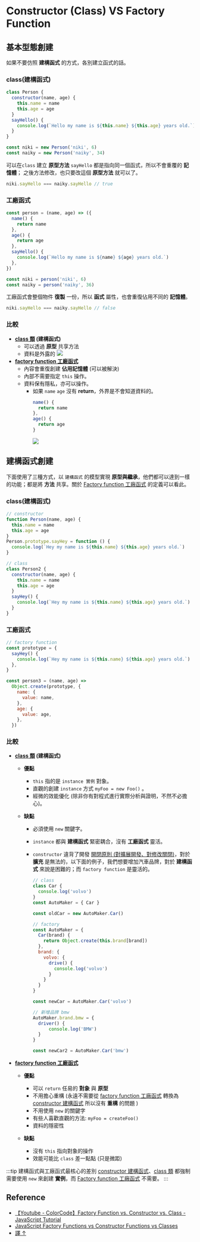 # Constructor (Class) VS Factory Function

[constructor 建構函式]: /Javascript/constructor
[class 類]: /Javascript/class
[factory function 工廠函式]: /Javascript/factoryFunction

## 基本型態創建

如果不要仿照 **建構函式** 的方式，各別建立函式的話。

### class(建構函式)

```js
class Person {
  constructor(name, age) {
    this.name = name
    this.age = age
  }
  sayHello() {
    console.log(`Hello my name is ${this.name} ${this.age} years old.`)
  }
}

const niki = new Person('niki', 6)
const naiky = new Person('naiky', 34)
```

可以在`class` 建立 **原型方法** `sayHello` 都是指向同一個函式，所以不會重覆的 **記憶體**；
之後方法修改，也只要改這個 **原型方法** 就可以了。

```js
niki.sayHello === naiky.sayHello // true
```

### 工廠函式

```js
const person = (name, age) => ({
  name() {
    return name
  },
  age() {
    return age
  },
  sayHello() {
    console.log(`Hello my name is ${name} ${age} years old.`)
  },
})

const niki = person('niki', 6)
const naiky = person('naiky', 36)
```

工廠函式會整個物件 **復製** 一份，所以 **函式** 屬性，也會重復佔用不同的 **記憶體**。

```js
niki.sayHello === naiky.sayHello // false
```

### 比較

- **[class 類] (建構函式)**
  - 可以透過 **原型** 共享方法
  - 資料是外露的
    ![](/JavaScript/img/constructorVSfactory.png)
- **[factory function 工廠函式]**
  - 內容會重復創建 **佔用記憶體** (可以被解決)
  - 內部不需要指定 `this` 操作。
  - 資料保有隱私，亦可以操作。
    - 如果 `name` `age` 沒有 **return**，外界是不會知道資料的。
      ```js
      name() {
        return name
      },
      age() {
        return age
      }
      ```
      ![](/JavaScript/img/constructorVSfactory-2.png)

## 建構函式創建

下面使用了三種方式，以 `建構函式` 的模型實現 **原型與繼承**，他們都可以達到一樣的功能；都是將 **方法** 共享。關於 [Factory function 工廠函式] 的定義可以看此。

### class(建構函式)

```js
// constructor
function Person(name, age) {
  this.name = name
  this.age = age
}
Person.prototype.sayHey = function () {
  console.log(`Hey my name is ${this.name} ${this.age} years old.`)
}

// class
class Person2 {
  constructor(name, age) {
    this.name = name
    this.age = age
  }
  sayHey() {
    console.log(`Hey my name is ${this.name} ${this.age} years old.`)
  }
}
```

### 工廠函式

```js
// factory function
const prototype = {
  sayHey() {
    console.log(`Hey my name is ${this.name} ${this.age} years old.`)
  },
}

const person3 = (name, age) =>
  Object.create(prototype, {
    name: {
      value: name,
    },
    age: {
      value: age,
    },
  })
```

### 比較

- **[class 類] (建構函式)**

  - **優點**

    - `this` 指的是 `instance 實例` 對象。
    - 直觀的創建 `instance` 方式 `myFoo = new Foo()` 。
    - 經微的效能優化 (除非你有對程式進行實際分析與證明，不然不必擔心)。

  - **缺點**

    - 必須使用 `new` 關鍵字。
    - `instance` 都與 **建構函式** 緊密耦合，沒有 **工廠函式** 靈活。
    - `constructor` 違背了開發 [開閉原則 (對擴展開發、對修改關閉)](https://tso1158687.github.io/blog/2021/01/11/2020ithomed17/)，對於 **擴充** 是無法的，以下面的例子，我們想要增加汽車品牌，對於 **建構函式** 來說是困難的；而 `factory function` 是靈活的。

      ```js
      // class
      class Car {
        console.log('volvo')
      }
      const AutoMaker = { Car }

      const oldCar = new AutoMaker.Car()

      // factory
      const AutoMaker = {
        Car(brand) {
          return Object.create(this.brand[brand])
        },
        brand: {
          volvo: {
            drive() {
              console.log('volvo')
            }
          }
        }
      }

      const newCar = AutoMaker.Car('volvo')

      // 新增品牌 bmw
      AutoMaker.brand.bmw = {
        driver() {
            console.log('BMW')
        }
      }

      const newCar2 = AutoMaker.Car('bmw')
      ```

- **[factory function 工廠函式]**

  - **優點**

    - 可以 `return` 任易的 **對象** 與 **原型**
    - 不用擔心重構 (永遠不需要從 [factory function 工廠函式] 轉換為 [constructor 建構函式] 所以沒有 **重構** 的問題 )
    - 不用使用 `new` 的關鍵字
    - 有些人喜歡直觀的方法: `myFoo = createFoo()`
    - 資料的隱密性

  - **缺點**
    - 沒有 `this` 指向對象的操作
    - 效能可能比 `class` 差一點點 (只是微距)

:::tip 建構函式與工廠函式最核心的差別
[constructor 建構函式]、[class 類] 都強制需要使用 `new` 來創建 **實例**，而 [Factory function 工廠函式] 不需要。
:::

## Reference

- [【Youtube - ColorCode】Factory Function vs. Constructor vs. Class - JavaScript Tutorial](https://www.youtube.com/watch?v=fbuyliXlDGI&t=103s)
- [JavaScript Factory Functions vs Constructor Functions vs Classes](https://medium.com/javascript-scene/javascript-factory-functions-vs-constructor-functions-vs-classes-2f22ceddf33e)
- [譯 ↑](https://codertw.com/%E5%89%8D%E7%AB%AF%E9%96%8B%E7%99%BC/195549/)
